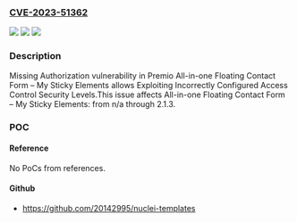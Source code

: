 ### [CVE-2023-51362](https://cve.mitre.org/cgi-bin/cvename.cgi?name=CVE-2023-51362)
![](https://img.shields.io/static/v1?label=Product&message=All-in-one%20Floating%20Contact%20Form%20%E2%80%93%20My%20Sticky%20Elements&color=blue)
![](https://img.shields.io/static/v1?label=Version&message=n%2Fa&color=blue)
![](https://img.shields.io/static/v1?label=Vulnerability&message=CWE-862%20Missing%20Authorization&color=brighgreen)

### Description

Missing Authorization vulnerability in Premio All-in-one Floating Contact Form – My Sticky Elements allows Exploiting Incorrectly Configured Access Control Security Levels.This issue affects All-in-one Floating Contact Form – My Sticky Elements: from n/a through 2.1.3.

### POC

#### Reference
No PoCs from references.

#### Github
- https://github.com/20142995/nuclei-templates

